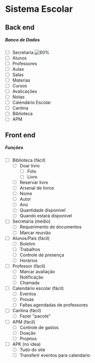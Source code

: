 Sistema Escolar
===

## Back end
##### Banco de Dados
- [ ] Secretaria ![60%](http://progressed.io/bar/60)
- [ ] Alunos
- [ ] Professores
- [ ] Aulas
- [ ] Salas
- [ ] Materias
- [ ] Cursos
- [ ] Avalicações
- [ ] Notas
- [ ] Calendário Escolar
- [ ] Cantina
- [ ] Biblioteca
- [ ] APM

## Front end
##### Funções
- [ ] Biblioteca (fácil)
	- [ ] Doar livro
		- [ ] Foto
		- [ ] Livro
	- [ ] Reservar livro
	- [ ] Arsenal de livros
  	- [ ] Nome
  	- [ ] Autor
  	- [ ] Ano
  	- [ ] Quantidade disponível
  	- [ ] Quando estará disponível
- [ ] Secretaria (médio)
  - [ ] Requerimento de documentos
  - [ ] Marcar reunião
- [ ] Alunos/Pais (fácil)
  - [ ] Boletim
  - [ ] Trabalhos
  - [ ] Controle de presença
  - [ ] Horários
- [ ] Professor (fácil)
  - [ ] Marcar avaliação
  - [ ] Notificação
  - [ ] Chamada
- [ ] Calendário escolar (fácil)
  - [ ] Eventos
  - [ ] Provas
  - [ ] Faltas agendadas de professores
- [ ] Cantina (fácil)
	- [ ] Fazer "pacote"
- [ ] APM (fácil)
  - [ ] Controle de gastos
  - [ ] Doação
  - [ ] Projetos
- [ ] APK (no idea)
	- [ ] Tudo do site
	- [ ] Transferir eventos para calendario
